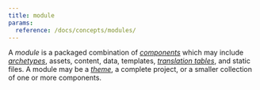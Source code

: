 ```yaml
---
title: module
params:
  reference: /docs/concepts/modules/
---
```


A _module_ is a packaged combination of [_components_](g) which may include [_archetypes_](g), assets, content, data, templates, [_translation tables_](g), and static files. A module may be a [_theme_](g), a complete project, or a smaller collection of one or more components.
